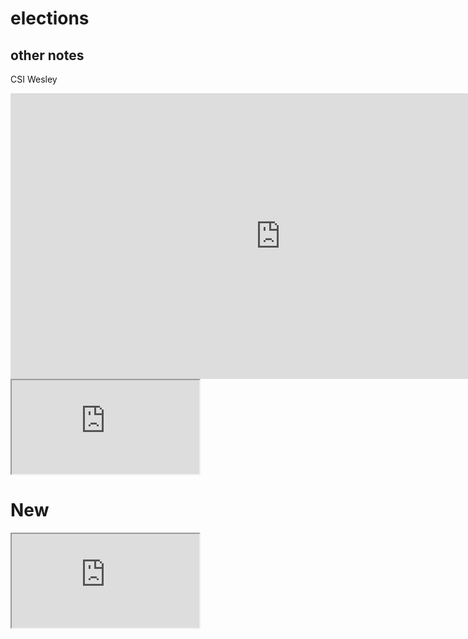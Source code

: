 # elections

## other notes

CSI Wesley
<iframe width="863" height="457" seamless frameborder="0" scrolling="no" src="https://docs.google.com/spreadsheets/d/e/2PACX-1vQYC7iFtJWVMYCuGT3VVXZiwOR7u82ZTiVTnUM9lq93qYa1Lah1BAC2gC4_hS_dTQ/pubchart?oid=2095034533&amp;format=interactive"></iframe>

<iframe src="https://docs.google.com/spreadsheets/d/e/2PACX-1vQYC7iFtJWVMYCuGT3VVXZiwOR7u82ZTiVTnUM9lq93qYa1Lah1BAC2gC4_hS_dTQ/pubhtml?gid=775429498&amp;single=true&amp;widget=true&amp;headers=false"></iframe>


# New
<iframe src="https://docs.google.com/spreadsheets/d/e/2PACX-1vQYC7iFtJWVMYCuGT3VVXZiwOR7u82ZTiVTnUM9lq93qYa1Lah1BAC2gC4_hS_dTQ/pubhtml?gid=775429498&amp;single=true&amp;widget=true&amp;headers=false"></iframe>


